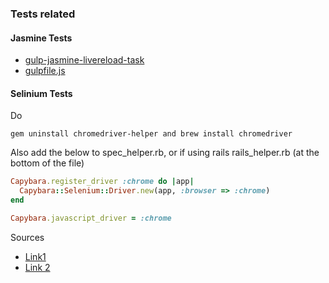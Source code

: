 
### Tests related

#### Jasmine Tests

* [gulp-jasmine-livereload-task](https://github.com/mucsi96/gulp-jasmine-livereload-task)
* [gulpfile.js](https://gist.github.com/ozPop/d5385f8c1d3533b0bbade13064f2dc19)


#### Selinium Tests

Do

`gem uninstall chromedriver-helper and brew install chromedriver`

Also add the below to spec_helper.rb, or if using rails rails_helper.rb (at the bottom of the file)

```ruby
Capybara.register_driver :chrome do |app|
  Capybara::Selenium::Driver.new(app, :browser => :chrome)
end

Capybara.javascript_driver = :chrome
```

Sources

* [Link1 ](http://stackoverflow.com/a/21453068/6664582)
* [Link 2](http://stackoverflow.com/a/39439663/6664582)

